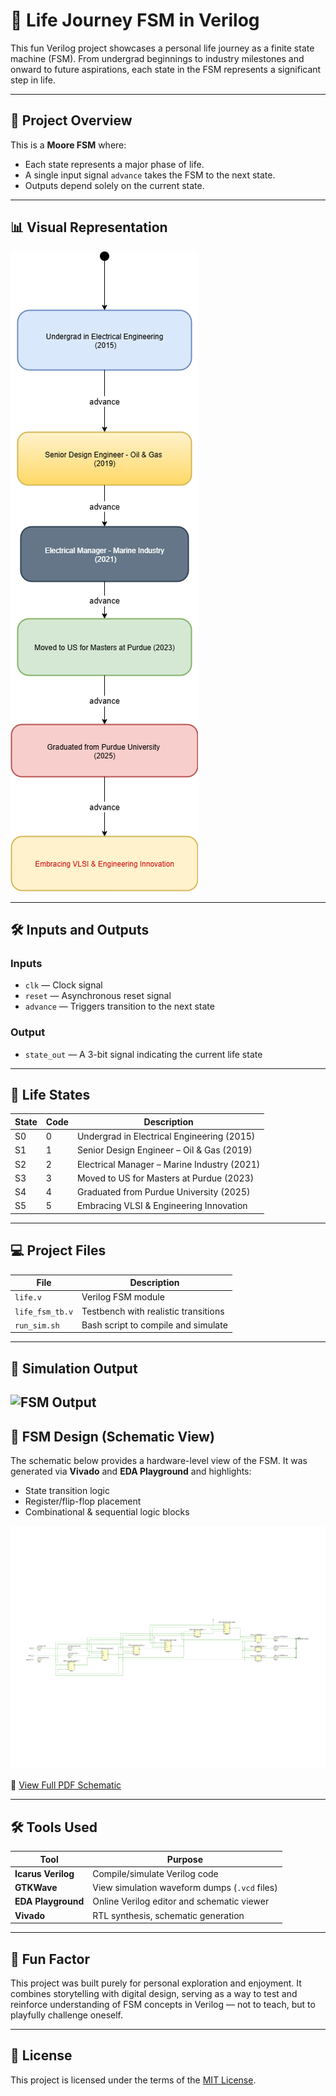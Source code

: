 
# 🌟 Life Journey FSM in Verilog

This fun Verilog project showcases a personal life journey as a finite state machine (FSM). From undergrad beginnings to industry milestones and onward to future aspirations, each state in the FSM represents a significant step in life.

---

## 🎯 Project Overview

This is a **Moore FSM** where:
- Each state represents a major phase of life.
- A single input signal `advance` takes the FSM to the next state.
- Outputs depend solely on the current state.

---
## 📊 Visual Representation

![FSM Diagram](https://github.com/VLSI-Shubh/Life-story-FSM/blob/36047491e4b6633c4ea63f913c88de8671152b1a/images/life_fsm.png)

---
## 🛠️ Inputs and Outputs

### Inputs
- `clk` — Clock signal
- `reset` — Asynchronous reset signal
- `advance` — Triggers transition to the next state

### Output
- `state_out` — A 3-bit signal indicating the current life state

---

## 📘 Life States

| State | Code | Description                                  |
|-------|------|----------------------------------------------|
| S0    | 0    | Undergrad in Electrical Engineering (2015)   |
| S1    | 1    | Senior Design Engineer – Oil & Gas (2019)    |
| S2    | 2    | Electrical Manager – Marine Industry (2021)  |
| S3    | 3    | Moved to US for Masters at Purdue (2023)     |
| S4    | 4    | Graduated from Purdue University (2025)      |
| S5    | 5    | Embracing VLSI & Engineering Innovation      |

---

## 💻 Project Files

| File                  | Description                                |
|-----------------------|--------------------------------------------|
| `life.v`              | Verilog FSM module                         |
| `life_fsm_tb.v`       | Testbench with realistic transitions       |
| `run_sim.sh`          | Bash script to compile and simulate        |

---


## 🧪 Simulation Output

![FSM Output](https://github.com/VLSI-Shubh/Life-story-FSM/blob/36047491e4b6633c4ea63f913c88de8671152b1a/images/simulation%20result%20_gif.gif)
---

## 📘 FSM Design (Schematic View)

The schematic below provides a hardware-level view of the FSM. It was generated via **Vivado** and **EDA Playground** and highlights:

- State transition logic  
- Register/flip-flop placement  
- Combinational & sequential logic blocks



![FSM Schematic](https://github.com/VLSI-Shubh/Life-story-FSM/blob/efdd9ce0ab466e40ec4baadec47a6037e313f0af/images/schematic.jpg)

📄 [View Full PDF Schematic](https://github.com/VLSI-Shubh/Life-story-FSM/blob/9c4d31c121e3a556cfebf0240adac14fac901c84/schematic.pdf)

---

## 🛠️ Tools Used

| Tool               | Purpose                                           |
|--------------------|---------------------------------------------------|
| **Icarus Verilog** | Compile/simulate Verilog code                    |
| **GTKWave**        | View simulation waveform dumps (`.vcd` files)    |
| **EDA Playground** | Online Verilog editor and schematic viewer       |
| **Vivado**         | RTL synthesis, schematic generation              |

---

## 🎁 Fun Factor

This project was built purely for personal exploration and enjoyment. It combines storytelling with digital design, serving as a way to test and reinforce understanding of FSM concepts in Verilog — not to teach, but to playfully challenge oneself.

---

## 📝 License

This project is licensed under the terms of the [MIT License](https://github.com/VLSI-Shubh/Life-story-FSM/blob/9c4d31c121e3a556cfebf0240adac14fac901c84/License.txt).